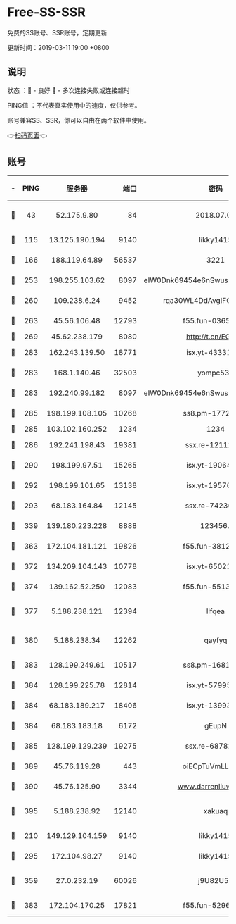 # Free-SS-SSR

免费的SS账号、SSR账号，定期更新

更新时间：2019-03-11 19:00 +0800

## 说明

状态     ：🙂 - 良好 🙁 - 多次连接失败或连接超时

PING值   ：不代表真实使用中的速度，仅供参考。

账号兼容SS、SSR，你可以自由在两个软件中使用。

👉[扫码页面](https://liesauer.github.io/Free-SS-SSR/)👈

## 账号

|-|PING|服务器|端口|密码|加密方式|区域|
|:----:|:----:|:-----:|-----:|:----:|:----:|:----:|
|🙂|43|52.175.9.80|84|2018.07.07|chacha20-ietf-poly1305|HK|
|🙂|115|13.125.190.194|9140|likky1415|aes-256-cfb|KR|
|🙂|166|188.119.64.89|56537|3221|aes-256-cfb|RU|
|🙂|253|198.255.103.62|8097|eIW0Dnk69454e6nSwuspv9DmS201tQ0D|aes-256-cfb|US|
|🙂|260|109.238.6.24|9452|rqa30WL4DdAvgIFG6Fs3znzTa|aes-256-cfb|FR|
|🙂|263|45.56.106.48|12793|f55.fun-03657766|aes-256-cfb|US|
|🙂|269|45.62.238.179|8080|http://t.cn/EGJIyrl|rc4-md5|CA|
|🙂|283|162.243.139.50|18771|isx.yt-43331560|aes-256-cfb|US|
|🙂|283|168.1.140.46|32503|yompc535|aes-256-cfb|AU|
|🙂|283|192.240.99.182|8097|eIW0Dnk69454e6nSwuspv9DmS201tQ0D|aes-256-cfb|US|
|🙂|285|198.199.108.105|10268|ss8.pm-17727916|aes-256-cfb|US|
|🙂|285|103.102.160.252|1234|1234|rc4-md5|JP|
|🙂|286|192.241.198.43|19381|ssx.re-12112932|aes-256-cfb|US|
|🙂|290|198.199.97.51|15265|isx.yt-19064666|aes-256-cfb|US|
|🙂|292|198.199.101.65|13138|isx.yt-19576277|aes-256-cfb|US|
|🙂|293|68.183.164.84|12145|ssx.re-74236055|aes-256-cfb|US|
|🙂|339|139.180.223.228|8888|123456..|aes-256-cfb|JP|
|🙂|363|172.104.181.121|19826|f55.fun-38127020|aes-256-cfb|SG|
|🙂|372|134.209.104.143|10778|isx.yt-65021068|aes-256-cfb|SG|
|🙂|374|139.162.52.250|12083|f55.fun-55135425|aes-256-cfb|SG|
|🙂|377|5.188.238.121|12394|llfqea|chacha20-ietf-poly1305|BR|
|🙂|380|5.188.238.34|12262|qayfyq|chacha20-ietf-poly1305|BR|
|🙂|383|128.199.249.61|10517|ss8.pm-16814764|aes-256-cfb|SG|
|🙂|384|128.199.225.78|12814|isx.yt-57995184|aes-256-cfb|SG|
|🙂|384|68.183.189.217|18406|isx.yt-13993999|aes-256-cfb|SG|
|🙂|384|68.183.183.18|6172|gEupN|aes-256-cfb|SG|
|🙂|385|128.199.129.239|19275|ssx.re-68782281|aes-256-cfb|SG|
|🙂|389|45.76.119.28|443|oiECpTuVmLLxk4Ts|aes-256-cfb|AU|
|🙂|390|45.76.125.90|3344|www.darrenliuwei.com|aes-256-cfb|AU|
|🙂|395|5.188.238.92|12140|xakuaq|chacha20-ietf-poly1305|BR|
|🙂|210|149.129.104.159|9140|likky1415|aes-256-cfb|HK|
|🙁|295|172.104.98.27|9140|likky1415|aes-256-cfb|JP|
|🙁|359|27.0.232.19|60026|j9U82U53|xchacha20-ietf-poly1305|HK|
|🙁|383|172.104.170.25|17821|f55.fun-52969616|aes-256-cfb|SG|
